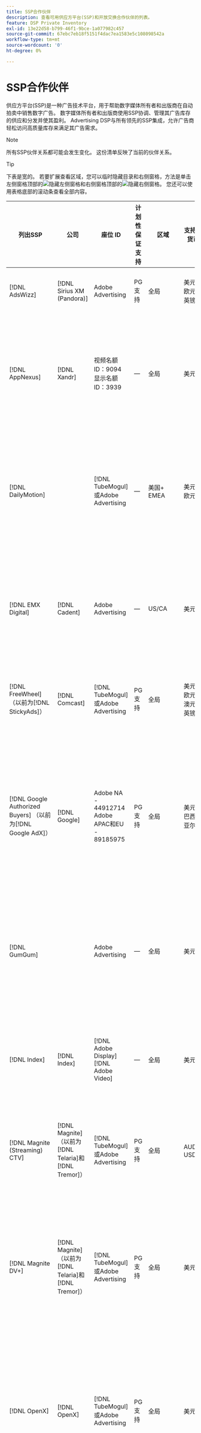 ```yaml
---
title: SSP合作伙伴
description: 查看可用供应方平台(SSP)和开放交换合作伙伴的列表。
feature: DSP Private Inventory
exl-id: 13e22d58-b799-46f1-9bce-1a077982c457
source-git-commit: 67ebc7eb18f5151f4dac7ea1583e5c108098542a
workflow-type: tm+mt
source-wordcount: '0'
ht-degree: 0%

---
```


# SSP合作伙伴

供应方平台(SSP)是一种广告技术平台，用于帮助数字媒体所有者和出版商在自动拍卖中销售数字广告。 数字媒体所有者和出版商使用SSP协调、管理其广告库存的供应和分发并使其盈利。 Advertising DSP与所有领先的SSP集成，允许广告商轻松访问高质量库存来满足其广告需求。

>[!NOTE]
>
>所有SSP伙伴关系都可能会发生变化。 这份清单反映了当前的伙伴关系。

>[!TIP]
>
>下表是宽的。 若要扩展查看区域，您可以临时隐藏目录和右侧窗格，方法是单击左侧窗格顶部的![隐藏左侧窗格](/help/dsp/assets/hide-left-pane.png "隐藏左侧窗格")和右侧窗格顶部的![隐藏右侧窗格](/help/dsp/assets/hide-right-pane.png "隐藏右侧窗格")。 您还可以使用表格底部的滚动条查看全部内容。

| 列出SSP | 公司 | 座位 ID | 计划性保证支持 | 区域 | 支持的货币 | 支持的清单 |
| --- | --- | --- | --- | --- | --- | --- |
| [!DNL AdsWizz] | [!DNL Sirius XM (Pandora)] | Adobe Advertising | PG支持 | 全局 | 美元、欧元、英镑 | 音频桌面和移动设备 |
| [!DNL AppNexus] | [!DNL Xandr] | 视频名额ID：9094<br>显示名额ID：3939 | — | 全局 | 美元 | 显示桌面和移动设备<br><br>视频桌面、移动设备和电视 |
| [!DNL DailyMotion] |  | [!DNL TubeMogul]或Adobe Advertising | — | 美国+ EMEA | 美元，欧元 | 显示桌面和移动设备<br><br>视频桌面、移动设备和电视 |
| [!DNL EMX Digital] | [!DNL Cadent] | Adobe Advertising | — | US/CA | 美元 | 显示桌面和移动设备<br><br>视频桌面、移动设备和电视 |
| [!DNL FreeWheel] （以前为[!DNL StickyAds]） | [!DNL Comcast] | [!DNL TubeMogul]或Adobe Advertising | PG支持 | 全局 | 美元、欧元、澳元、英镑 | 视频台式机、移动设备和CTV |
| [!DNL Google Authorized Buyers] （以前为[!DNL Google AdX]） | [!DNL Google] | Adobe NA - 44912714<br>Adobe APAC和EU - 89185975 | PG支持 | 全局 | 美元，巴西雷亚尔 | 音频桌面和移动设备<br><br>显示桌面和移动设备<br><br>视频桌面、移动设备和电视 |
| [!DNL GumGum] |  | Adobe Advertising | — | 全局 | 美元 | 显示桌面和移动设备<br><br>视频桌面和移动设备 |
| [!DNL Index] | [!DNL Index] | [!DNL Adobe Display]<br>[!DNL Adobe Video] | — | 全局 | 美元 | 显示桌面和移动设备<br><br>视频桌面、移动设备和电视 |
| [!DNL Magnite (Streaming) CTV] | [!DNL Magnite] （以前为[!DNL Telaria]和[!DNL Tremor]） | [!DNL TubeMogul]或Adobe Advertising | PG支持 | 全局 | AUD， USD | 视频台式机、移动设备和CTV |
| [!DNL Magnite DV+] | [!DNL Magnite] （以前为[!DNL Telaria]和[!DNL Tremor]） | [!DNL TubeMogul]或Adobe Advertising | PG支持 | 全局 | 美元 | 音频桌面和移动设备<br><br>显示桌面和移动设备<br><br>视频桌面、移动设备和电视 |
| [!DNL OpenX] | [!DNL OpenX] | [!DNL TubeMogul]或Adobe Advertising | PG支持 | 全局 | 美元 | 显示桌面和移动设备<br><br>视频桌面、移动设备和电视 |
| [!DNL PubMatic New ortb2.2] | [!DNL Pubmatic] | [!DNL TubeMogul]或Adobe Advertising | — | 全局 | 美元 | 显示桌面和移动设备<br><br>视频桌面、移动设备和电视 |
| [!DNL ShareThrough] |  | [!DNL TubeMogul]或Adobe Advertising | — | 全局 | 美元 | 显示桌面和移动设备<br><br>本机显示<br><br>视频桌面、移动设备和电视 |
| [!DNL SmartClip] |  | Adobe Advertising | — | EMEA | 所有货币 | 显示桌面和移动设备<br><br>视频桌面、移动设备和电视 |
| [!DNL SmartStream] |  | Adobe Advertising | — | EMEA | 欧元，美元 | 视频桌面和移动设备 |
| [!DNL Taboola] |  | Adobe Advertising | — | US/CA | 美元 | 视频桌面和移动设备 |
| [!DNL Teads] |  | [!DNL TubeMogul]或Adobe Advertising | — | Outstream Video = Global<br>Display = NA + EMEA | 美元 | 显示桌面和移动设备<br><br>视频桌面和移动设备 |
| [!DNL TripleLift] |  | [!DNL TubeMogul]或Adobe Advertising | — | 全局 | 美元 | 本机显示 |
| [!DNL TripleLift Display & Outstream] |  | [!DNL TubeMogul]或Adobe Advertising | — | 全局 | 美元 | 显示桌面和移动设备<br><br>视频桌面、移动设备和电视 |
| [!DNL Triton] |  | Adobe Advertising | PG支持 | 全局 | 美元 | 音频桌面和移动设备 |
| [!DNL Unruly] | [!DNL Nexxen] | Adobe Advertising | — | 美国+ EMEA | 美元 | 显示桌面和移动设备<br><br>视频桌面、移动设备和电视 |
| [!DNL Yahoo] |  | [!DNL TubeMogul]或Adobe Advertising | — | 全局 | 美元 | 显示桌面和移动设备<br><br>视频桌面、移动设备和电视 |

>[!MORELIKETHIS]
>
>* [清单功能概述](inventory-overview.md)

